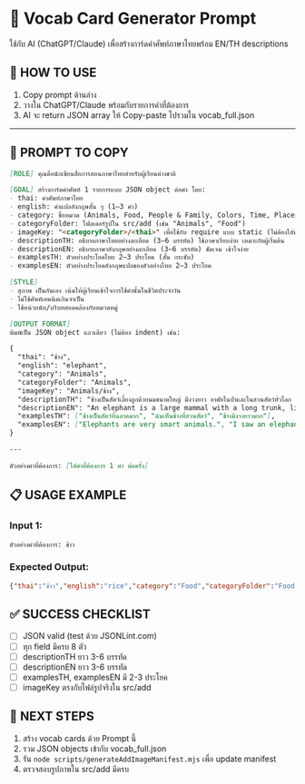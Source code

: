# 📝 Vocab Card Generator Prompt

ใช้กับ AI (ChatGPT/Claude) เพื่อสร้างการ์ดคำศัพท์ภาษาไทยพร้อม EN/TH descriptions

## 🎯 HOW TO USE

1. Copy prompt ด้านล่าง
2. วางใน ChatGPT/Claude พร้อมกับรายการคำที่ต้องการ
3. AI จะ return JSON array ให้ Copy-paste ไปรวมใน vocab_full.json

---

## 💬 PROMPT TO COPY

```markdown
[ROLE] คุณคือนักเขียนสื่อการสอนภาษาไทยสำหรับผู้เรียนต่างชาติ

[GOAL] สร้างการ์ดคำศัพท์ 1 รายการแบบ JSON object ต่อคำ โดย:
- thai: คำศัพท์ภาษาไทย
- english: คำแปลอังกฤษสั้น ๆ (1–3 คำ)
- category: ชื่อหมวด (Animals, Food, People & Family, Colors, Time, Places, Transportation, Weather, Objects, Greetings & Common Phrases, Activities, Emotions, Technology, Level Advanced)
- categoryFolder: โฟลเดอร์รูปใน src/add (เช่น "Animals", "Food")
- imageKey: "<categoryFolder>/<thai>" เพื่อใช้กับ require แบบ static (ไม่ต้องใส่นามสกุลไฟล์)
- descriptionTH: อธิบายภาษาไทยอย่างละเอียด (3–6 บรรทัด) ใช้ภาษาเรียบง่าย เหมาะกับผู้เริ่มต้น
- descriptionEN: อธิบายภาษาอังกฤษอย่างละเอียด (3–6 บรรทัด) ชัดเจน เข้าใจง่าย
- examplesTH: ตัวอย่างประโยคไทย 2–3 ประโยค (สั้น กระชับ)
- examplesEN: ตัวอย่างประโยคอังกฤษแปลของตัวอย่างไทย 2–3 ประโยค

[STYLE]
- สุภาพ เป็นกันเอง เน้นให้ผู้เรียนเข้าใจการใช้คำนั้นในชีวิตประจำวัน
- ไม่ใช้ศัพท์เทคนิคเกินจำเป็น
- ใช้หน่วยนับ/บริบทสอดคล้องกับหมวดหมู่

[OUTPUT FORMAT]
พิมพ์เป็น JSON object แถวเดียว (ไม่ต้อง indent) เช่น:

{
  "thai": "ช้าง",
  "english": "elephant",
  "category": "Animals",
  "categoryFolder": "Animals",
  "imageKey": "Animals/ช้าง",
  "descriptionTH": "ช้างเป็นสัตว์เลี้ยงลูกด้วยนมขนาดใหญ่ มีงวงยาว อาศัยในป่าและในสวนสัตว์ทั่วโลก ช้างเป็นสัตว์ที่เป็นมิตรกับมนุษย์ มักใช้ในการเคลื่อนย้ายของหนักหรือแสดงโชว์",
  "descriptionEN": "An elephant is a large mammal with a long trunk, living in forests and zoos around the world. Elephants are friendly with humans and are often used for carrying heavy items or performing in shows.",
  "examplesTH": ["ช้างเป็นสัตว์ที่ฉลาดมาก", "ฉันเห็นช้างที่สวนสัตว์", "ช้างมีงวงยาวมาก"],
  "examplesEN": ["Elephants are very smart animals.", "I saw an elephant at the zoo.", "Elephants have very long trunks."]
}

---

ตัวอย่างคำที่ต้องการ: [ใส่คำที่ต้องการ 1 คำ ต่อครั้ง]
```

## 📋 USAGE EXAMPLE

### Input 1:
```
ตัวอย่างคำที่ต้องการ: ข้าว
```

### Expected Output:
```json
{"thai":"ข้าว","english":"rice","category":"Food","categoryFolder":"Food","imageKey":"Food/ข้าว","descriptionTH":"ข้าวเป็นอาหารหลักของคนไทยและคนเอเชีย ข้าวหุงสุกแล้วสีขาว กินคู่กับกับข้าวทุกมื้อ ในประเทศไทยมีทั้งข้าวเหนียวและข้าวเจ้า","descriptionEN":"Rice is the main food for Thai and Asian people. Cooked rice is white and eaten with dishes at every meal. Thailand has both sticky rice and jasmine rice.","examplesTH":["คุณกินข้าวแล้วยัง","แม่หุงข้าวทุกเช้า","ผมชอบกินข้าวมาก"],"examplesEN":["Have you eaten rice yet?","My mom cooks rice every morning.","I really love eating rice."]}
```

## ✅ SUCCESS CHECKLIST

- [ ] JSON valid (test ด้วย JSONLint.com)
- [ ] ทุก field มีครบ 8 ตัว
- [ ] descriptionTH ยาว 3-6 บรรทัด
- [ ] descriptionEN ยาว 3-6 บรรทัด  
- [ ] examplesTH, examplesEN มี 2-3 ประโยค
- [ ] imageKey ตรงกับไฟล์รูปจริงใน src/add

## 🚀 NEXT STEPS

1. สร้าง vocab cards ด้วย Prompt นี้
2. รวม JSON objects เข้ากับ vocab_full.json
3. รัน `node scripts/generateAddImageManifest.mjs` เพื่อ update manifest
4. ตรวจสอบรูปภาพใน src/add มีครบ

